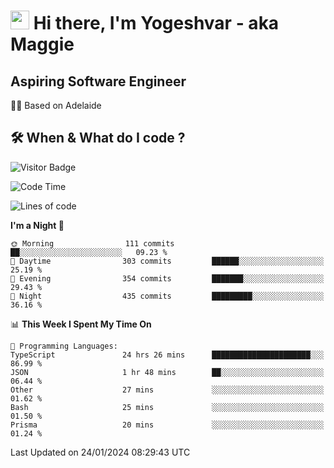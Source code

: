 <h1><img src="https://emojis.slackmojis.com/emojis/images/1531849430/4246/blob-sunglasses.gif?1531849430" width="30"/> Hi there, I'm Yogeshvar - aka Maggie</h1>

## Aspiring Software Engineer
🏂🏻  Based on Adelaide 

## 🛠 When & What do I code ?  

![Visitor Badge](https://visitor-badge.feriirawann.repl.co?username=yogeshvar&repo=yogeshvar&label=Visitors&style=plastic&color=%23457BFF&contentType=svg)

<!--START_SECTION:waka-->
![Code Time](http://img.shields.io/badge/Code%20Time-2%2C625%20hrs%2029%20mins-blue)

![Lines of code](https://img.shields.io/badge/From%20Hello%20World%20I%27ve%20Written-4.1%20million%20lines%20of%20code-blue)

**I'm a Night 🦉** 

```text
🌞 Morning                111 commits         ██░░░░░░░░░░░░░░░░░░░░░░░   09.23 % 
🌆 Daytime                303 commits         ██████░░░░░░░░░░░░░░░░░░░   25.19 % 
🌃 Evening                354 commits         ███████░░░░░░░░░░░░░░░░░░   29.43 % 
🌙 Night                  435 commits         █████████░░░░░░░░░░░░░░░░   36.16 % 
```


📊 **This Week I Spent My Time On** 

```text
💬 Programming Languages: 
TypeScript               24 hrs 26 mins      ██████████████████████░░░   86.99 % 
JSON                     1 hr 48 mins        ██░░░░░░░░░░░░░░░░░░░░░░░   06.44 % 
Other                    27 mins             ░░░░░░░░░░░░░░░░░░░░░░░░░   01.62 % 
Bash                     25 mins             ░░░░░░░░░░░░░░░░░░░░░░░░░   01.50 % 
Prisma                   20 mins             ░░░░░░░░░░░░░░░░░░░░░░░░░   01.24 % 
```


 Last Updated on 24/01/2024 08:29:43 UTC
<!--END_SECTION:waka-->
